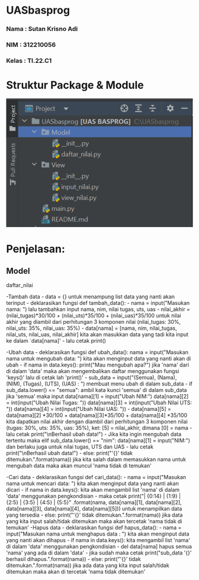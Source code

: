 # UASbasprog
### Nama    : Sutan Krisno Adi
### NIM     : 312210056
### Kelas   : TI.22.C1

# Struktur Package & Module

![image1.png](sikirinsot/ss1.png)

# Penjelasan:

## Model

daftar_nilai

-Tambah data
    - data = {} untuk menampung list data yang nanti akan terinput
    - deklarasikan fungsi def tambah_data():
    - nama = input("Masukan nama: ") lalu tambahkan input nama, nim, nilai tugas, uts, uas
    - nilai_akhir = (nilai_tugas)*30/100 + (nilai_uts)*35/100 + (nilai_uas)*35/100 untuk nilai akhir yang diambil dari perhitungan 3 komponen nilai (nilai_tugas: 30%, nilai_uts: 35%, nilai_uas: 35%)
    - data[nama] = [nama, nim, nilai_tugas, nilai_uts, nilai_uas, nilai_akhir] kita akan masukkan data yang tadi kita input ke dalam `data[nama]'
    - lalu cetak print()

-Ubah data
    - deklarasikan fungsi   def ubah_data():
    nama = input("Masukan nama untuk mengubah data: ") kita akan menginput data yang nanti akan di ubah
    - if nama in data.keys(): print("Mau mengubah apa?") jika 'nama' dari di dalam 'data' maka akan mengembalikan daftar menggunakan fungsi 'keys()' lalu di cetak lah 'print()'
    - sub_data = input("(Semua), (Nama), (NIM), (Tugas), (UTS), (UAS) : ") membuat menu ubah di dalam sub_data
    - if sub_data.lower() == "semua": ambil kata kunci 'semua' di dalam sub_data jika 'semua' maka input data[nama][1] = input("Ubah NIM:") data[nama][2] = int(input("Ubah Nilai Tugas: ")) data[nama][3] = int(input("Ubah Nilai UTS: ")) data[nama][4] = int(input("Ubah Nilai UAS: "))
    - data[nama][5] = data[nama][2] *30/100 + data[nama][3]*35/100 + data[nama][4] *35/100  kita dapatkan nilai akhir dengan diambil dari perhitungan 3 komponen nilai (tugas: 30%, uts: 35%, uas: 35%), ket: [5] = nilai_akhir, dimana [0] = nama
    - lalu cetak print("\nBerhasil ubah data!")
    - Jika kita ingin mengubah data tertentu maka elif sub_data.lower() == "nim": data[nama][1] = input("NIM:") dan berlaku juga untuk nilai tugas, UTS dan UAS
    - lalu cetak print("\nBerhasil ubah data!")
    - else: print("'{}' tidak ditemukan.".format(nama)) jika kita salah dalam memasukkan nama untuk mengubah data maka akan muncul 'nama tidak di temukan'

-Cari data
    - deklarasikan fungsi def cari_data():
    - nama = input("Masukan nama untuk mencari data: ") kita akan menginput data yang nanti akan dicari
    - if nama in data.keys(): kita akan mengambil list 'nama' di dalam 'data' menggunakan pengkondisian
    - maka cetak print("| {0:14} | {1:9} | {2:5} | {3:5} | {4:5} | {5:5}" .format(nama, data[nama][1], data[nama][2], data[nama][3], data[nama][4], data[nama][5])) untuk menampilkan data yang tersedia
    - else: print("'{}' tidak ditemukan.".format(nama)) jika data yang kita input salah/tidak ditemukan maka akan tercetak 'nama tidak di temukan'
-Hapus data
    - deklarasikan fungsi def hapus_data():
    - nama = input("Masukan nama untuk menghapus data : ") kita akan menginput data yang nanti akan dihapus
    - if nama in data.keys(): kita mengambil list 'nama' di dalam 'data' menggunakan pengkondisian
    - del data[nama] hapus semua 'nama' yang ada di dalam 'data'
    - jika sudah maka cetak print("sub_data '{}' berhasil dihapus.".format(nama))
    - else: print("'{}' tidak ditemukan.".format(nama)) jika ada data yang kita input salah/tidak ditemukan maka akan di tercetak 'nama tidak ditemukan'